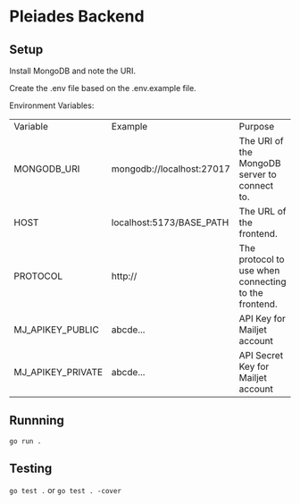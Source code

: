# Pleiades Backend

## Setup

Install MongoDB and note the URI.

Create the .env file based on the .env.example file.

Environment Variables:

<table>
  <tr>
   <td>Variable</td>
   <td>Example</td>
   <td>Purpose</td>
  </tr>
  <tr>
   <td>MONGODB_URI</td>
   <td>mongodb://localhost:27017</td>
   <td>The URI of the MongoDB server to connect to.</td>
  </tr>
  <tr>
   <td>HOST</td>
   <td>localhost:5173/BASE_PATH</td>
   <td>The URL of the frontend.</td>
  </tr>
  <tr>
   <td>PROTOCOL</td>
   <td>http://</td>
   <td>The protocol to use when connecting to the frontend.</td>
  </tr>
  <tr>
   <td>MJ_APIKEY_PUBLIC</td>
   <td>abcde...</td>
   <td>API Key for Mailjet account</td>
  </tr>
  <tr>
   <td>MJ_APIKEY_PRIVATE</td>
   <td>abcde...</td>
   <td>API Secret Key for Mailjet account</td>
  </tr>
</table>

## Runnning

`go run .`

## Testing

`go test .` or `go test . -cover`
